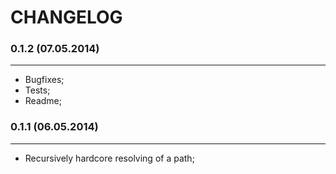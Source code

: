 CHANGELOG
=========

### 0.1.2 (07.05.2014)
______________________

+ Bugfixes;
+ Tests;
+ Readme;

### 0.1.1 (06.05.2014)
______________________

+ Recursively hardcore resolving of a path;
